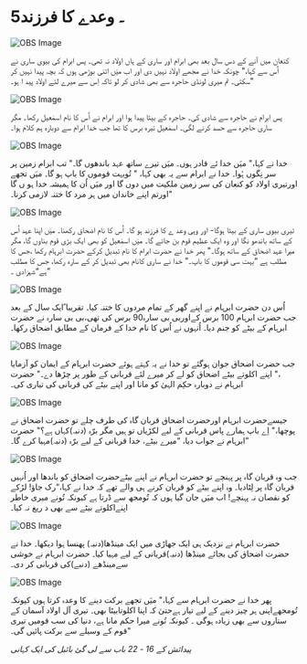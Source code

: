 # 5۔ وعدے کا فرزند

![OBS Image](https://cdn.door43.org/obs/jpg/360px/obs-en-05-01.jpg)

کنعان میں آنے کے دس سال بعد بھی ابرام اور ساری کے ہاں اولاد نہ تھی۔ پس ابرام کی بیوی ساری نے اُس سے کہا،" چونکہ خدا نے مجھے اولاد نہیں دی اور اب میَں اتنی بوڑھی ہوں کہ بچہ پیدا نہیں کر سکتی۔ تم میری لونڈی حاجرہ سے بھی شادی کر لو تاکہ اِس سے میرے لئے اولاد پید ا ہو۔"

![OBS Image](https://cdn.door43.org/obs/jpg/360px/obs-en-05-02.jpg)

پس ابرام نے حاجرہ سے شادی کی۔ حاجرہ کے بیٹا پیدا ہوا اور ابرام نے اُس کا نام اسمٰعیل رکھا۔ مگر ساری حاجرہ سے حسد کرنے لگی۔ اسمٰعیل تیرہ برس کا تھا جب خدا ابرام سے دوبارہ ہم کلام ہوا۔

![OBS Image](https://cdn.door43.org/obs/jpg/360px/obs-en-05-03.jpg)

خدا نے کہا،" میَں خدا ئے قادر ہوں۔ میَں تیرے ساتھ عہد باندھوں گا۔" تب ابرام زمین پر سر نِگوں ہُوا۔ خدا نے ابرام سے یہ بھی کہا، " تُوبہت قوموں کا باپ ہو گا۔ میَں تجھے اورتیری اولاد کو کنعان کی سر زمین ملکیت میں دوں گا اور میَں اُن کا ہمیشہ خدا ہو ں گا اورتم اپنے خاندان میں ہر مرد کا ختنہ لازمی کرنا۔"

![OBS Image](https://cdn.door43.org/obs/jpg/360px/obs-en-05-04.jpg)

تیری بیوی ساری کے بیٹا ہوگا- اور وہی وعد ے کا فرزند ہو گا۔ اُس کا نام اضحاق رکھنا۔ میَں اپنا عہد اُس کے ساتھ باندھو نگا اور وہ ایک عظیم قوم بن جائے گا۔ میَں اسمٰعیل کو بھی ایک بڑی قوم بناوں گا، مگر میرا عہد اضحاق کے ساتھ ہوگا۔" پھر خدا نے حضرت ابرام کا نام تبدیل کرکے حضرت ابرہام رکھا ،جس کا مطلب ہے “بہت سی قوموں کا باپ۔” خدا نے ساری کانام بھی تبدیل کر کے سارہ رکھا، جس کا مطلب ہے“شہزادی ۔”

![OBS Image](https://cdn.door43.org/obs/jpg/360px/obs-en-05-05.jpg)

اُس دن حضرت ابرہام نے اپنے گھر کے تمام مردوں کا ختنہ کیا۔ تقریبا ًایک سال کے بعد جب حضرت ابرہام 100 برس کےاوربی بی سارہ90 برس کی تھی،بی بی سارہ نے حضرت ابرہام کے بیٹے کو جنم دیا۔ اُنہوں نے اُس کا نام خدا کے فرمان کے مطابق اضحاق رکھا۔

![OBS Image](https://cdn.door43.org/obs/jpg/360px/obs-en-05-06.jpg)

جب حضرت اضحاق جوان ہوگئے تو خدا نے یہ کہتے ہوئے حضرت ابرہام کے ایمان کو آزمایا ،" اپنے اکلوتے بیٹے اضحاق کو لے کر میرے لئے قربانی کے طور پر چڑھا دے۔" حضرت ابرہام نے دوبارہ حکِم الہیٰ کو مانا اور اپنے بیٹے کی قربانی کی تیاری کی۔

![OBS Image](https://cdn.door43.org/obs/jpg/360px/obs-en-05-07.jpg)

جیسےحضرت ابرہام اورحضرت اضحاق قربان گاہ کی طرف چلے تو حضرت اضحاق نے پوچھا،" اِے باپ ہمارے پاس قربانی کے لیے لکڑیاں تو ہیں مگر برّہ (دنبہ)کہاں ہے؟" حضرت ابرہام نے جواب دیا، “میرے بیٹے، خدا قربانی کے لیے برّہ (دنبہ)مہیا کرے گا۔”

![OBS Image](https://cdn.door43.org/obs/jpg/360px/obs-en-05-08.jpg)

جب وہ قربان گاہ پر پہنچے تو حضرت ابرہام نے اپنے بیٹےحضرت اضحاق کو باندھا اور اُنہیں قربان گاہ پر لِٹادیا۔ وہ اپنے بیٹے کو قربان کرنے ہی والے تھے کہ خدا نے کہا،“رک جاؤ! لڑکے کو نقصان نہ پہنچے! اب میَں جان گیا ہوں کہ تُومجھ سے ڈرتا ہے کیونکہ تُونے میری خاطر اپنےاکلوتے بیٹے سے بھی د ریغ نہ کیا۔

![OBS Image](https://cdn.door43.org/obs/jpg/360px/obs-en-05-09.jpg)

حضرت ابرہام نے نزدیک ہی ایک جھاڑی میں ایک مینڈھا(دنبہ) پھنسا ہوا دیکھا۔ خدا نے حضرت اضحاق کی بجائے مینڈھا (دنبہ)قربانی کے لیے مہیا کیا۔ حضرت ابرہام نے خوشی سےمینڈھے (دنبے)کی قربانی کر دی۔

![OBS Image](https://cdn.door43.org/obs/jpg/360px/obs-en-05-10.jpg)

پھر خدا نے حضرت ابرہام سے کہا،" میَں تجھے برکت دینے کا وعدہ کرتا ہوں کیونکہ تُومجھےاپنی ہر چیز دینے کے لیے تیار ہےحتیٰ کہ اپنا اکلوتابیٹا بھی۔ تیری آل اولاد آسمان کے ستاروں سے بھی زیادہ ہوگی ۔ کیونکہ تُونے میرا حکم مانا ہے، دنیا کی سب قومیں تیری قوم کے وسیلے سے برکت پائیں گی۔"

_پیدائش کے 16 - 22 باب سے لی گئ بائبل کی ایک کہانی_